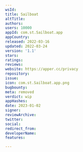```yaml
---
wsId: 
title: Sailboat
altTitle: 
authors: 
users: 10000
appId: com.st.Sailboat.app
appCountry: 
released: 2022-03-16
updated: 2022-03-24
version: '1.1'
stars: 
ratings: 
reviews: 
website: https://apper.cc/privacy
repository: 
issue: 
icon: com.st.Sailboat.app.png
bugbounty: 
meta: removed
verdict: wip
appHashes: 
date: 2023-01-02
signer: 
reviewArchive: 
twitter: 
social: 
redirect_from: 
developerName: 
features: 

---
```


